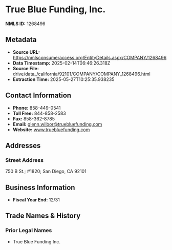 # True Blue Funding, Inc.

**NMLS ID:** 1268496

## Metadata
- **Source URL:** https://nmlsconsumeraccess.org/EntityDetails.aspx/COMPANY/1268496
- **Data Timestamp:** 2025-02-14T06:46:26.318Z
- **Source File:** drive/data_/california/92101/COMPANY/COMPANY_1268496.html
- **Extraction Time:** 2025-05-27T10:25:35.938235

## Contact Information
- **Phone:** 858-449-0541
- **Toll Free:** 844-858-2583
- **Fax:** 858-362-8785
- **Email:** glenn.wilbor@truebluefunding.com
- **Website:** www.truebluefunding.com

## Addresses
### Street Address
750 B St.; #1820; San Diego, CA 92101

## Business Information
- **Fiscal Year End:** 12/31

## Trade Names & History
### Prior Legal Names
- True Blue Funding Inc.

